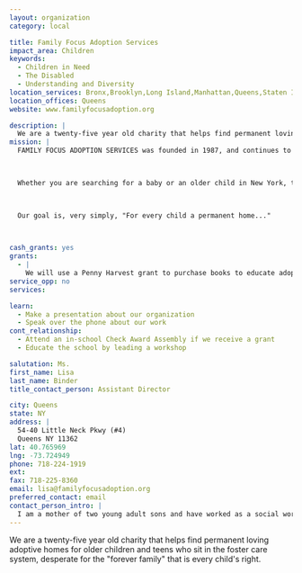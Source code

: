 ```yaml
---
layout: organization
category: local

title: Family Focus Adoption Services
impact_area: Children
keywords: 
  - Children in Need
  - The Disabled
  - Understanding and Diversity
location_services: Bronx,Brooklyn,Long Island,Manhattan,Queens,Staten Island,Greater New York,Outside NYC
location_offices: Queens
website: www.familyfocusadoption.org

description: |
  We are a twenty-five year old charity that helps find permanent loving adoptive homes for older children and teens who sit in the foster care system, desperate for the "forever family" that is every child's right.
mission: |
  FAMILY FOCUS ADOPTION SERVICES was founded in 1987, and continues to be board administered and staffed by many adoptive parents. FAMILY FOCUS is a not-for-profit, fully accredited multi-service adoption agency. Our administrative offices are located in Eastern Queens, New York, with satellite offices in Albany and Newburgh. While we place children from anywhere in the United States, we only license families from the twenty-one counties from the Capital District through Metropolitan New York and Long Island. Our agency is also approved in New Jersey and Connecticut.

  

  Whether you are searching for a baby or an older child in New York, throughout the United States, or internationally, FAMILY FOCUS ADOPTION SERVICES believes you deserve timely and comprehensive adoption services.

  

  Our goal is, very simply, "For every child a permanent home..."

  

cash_grants: yes
grants: 
  - |
    We will use a Penny Harvest grant to purchase books to educate adoptive families about the foster children's experiences.  We believe that when parents understand what their children have gone through in foster care, they will be better parents. There are two memoirs written by adults who grew up as foster children that we wish to purchase for our families.  They are: "Three Little Words" by Ashley Rhodes-Courter and "Etched in Sand" by Regina Calcaterra. $250 would enable us to purchase ten copies of each book.
service_opp: no
services: 

learn: 
  - Make a presentation about our organization
  - Speak over the phone about our work
cont_relationship: 
  - Attend an in-school Check Award Assembly if we receive a grant
  - Educate the school by leading a workshop

salutation: Ms.
first_name: Lisa
last_name: Binder
title_contact_person: Assistant Director

city: Queens
state: NY
address: |
  54-40 Little Neck Pkwy (#4)  
  Queens NY 11362
lat: 40.765969
lng: -73.724949
phone: 718-224-1919
ext: 
fax: 718-225-8360
email: lisa@familyfocusadoption.org
preferred_contact: email
contact_person_intro: |
  I am a mother of two young adult sons and have worked as a social worker for Family Focus since my children were babies.  I help  families who are adopting older children from the foster care system who have no permanent family to call their own.  I love to see how children grow and thrive once they have a "forever" adoptive family. 
---
```

We are a twenty-five year old charity that helps find permanent loving adoptive homes for older children and teens who sit in the foster care system, desperate for the "forever family" that is every child's right.